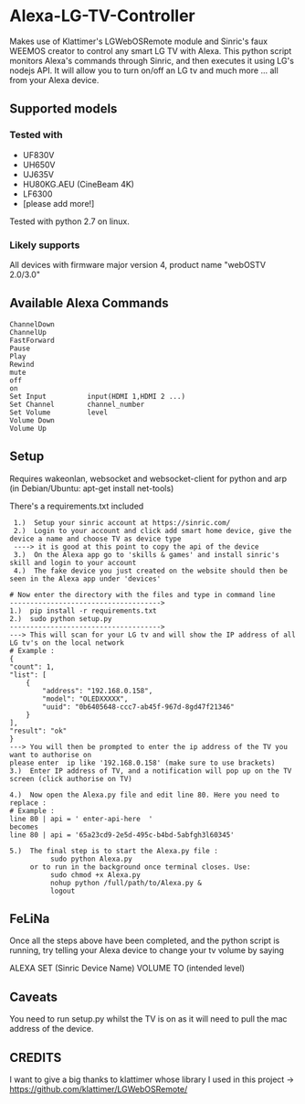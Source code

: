 # Alexa-LG-TV-Controller

Makes use of Klattimer's LGWebOSRemote module and Sinric's faux WEEMOS creator to control any smart LG TV with Alexa. This python script monitors Alexa's commands through Sinric, and then executes it using LG's nodejs API. It will allow you to turn on/off an LG tv and much more ... all from your Alexa device.

## Supported models

### Tested with

  * UF830V
  * UH650V
  * UJ635V
  * HU80KG.AEU (CineBeam 4K)
  * LF6300
  * [please add more!]

  Tested with python 2.7 on linux. 
  
  ### Likely supports

  All devices with firmware major version 4, product name "webOSTV 2.0/3.0"
  
  ## Available Alexa Commands
   
    ChannelDown      
    ChannelUp        
    FastForward  
    Pause       
    Play        
    Rewind                             
    mute                  
    off                   
    on                    
    Set Input          input(HDMI 1,HDMI 2 ...)
    Set Channel        channel_number
    Set Volume         level                
    Volume Down            
    Volume Up
    
  ## Setup

  Requires wakeonlan, websocket and websocket-client for python and arp (in Debian/Ubuntu: apt-get install net-tools)

  There's a requirements.txt included

     1.)  Setup your sinric account at https://sinric.com/
     2.)  Login to your account and click add smart home device, give the device a name and choose TV as device type
     ----> it is good at this point to copy the api of the device 
     3.)  On the Alexa app go to 'skills & games' and install sinric's skill and login to your account
     4.)  The fake device you just created on the website should then be seen in the Alexa app under 'devices'
  
    # Now enter the directory with the files and type in command line 
    ------------------------------------->
    1.)  pip install -r requirements.txt
    2.)  sudo python setup.py
    ------------------------------------->
    ---> This will scan for your LG tv and will show the IP address of all LG tv's on the local network
    # Example :
    {
    "count": 1, 
    "list": [
        {
            "address": "192.168.0.158", 
            "model": "OLEDXXXXX", 
            "uuid": "0b6405648-ccc7-ab45f-967d-8gd47f21346"
        }
    ], 
    "result": "ok"
    }
    ---> You will then be prompted to enter the ip address of the TV you want to authorise on
    please enter  ip like '192.168.0.158' (make sure to use brackets)
    3.)  Enter IP address of TV, and a notification will pop up on the TV screen (click authorise on TV)

    4.)  Now open the Alexa.py file and edit line 80. Here you need to replace :
    # Example :
    line 80 | api = ' enter-api-here  ' 
    becomes 
    line 80 | api = '65a23cd9-2e5d-495c-b4bd-5abfgh3l60345'

    5.)  The final step is to start the Alexa.py file : 
              sudo python Alexa.py
         or to run in the background once terminal closes. Use: 
              sudo chmod +x Alexa.py
              nohup python /full/path/to/Alexa.py &
              logout
  ## FeLiNa
 
  Once all the steps above have been completed, and the python script is running, try telling your Alexa device to change your tv volume
  by saying 
  
  ALEXA SET (Sinric Device Name) VOLUME TO (intended level)
  
  ## Caveats

  You need to run setup.py whilst the TV is on as it will need to pull the mac address of the device.
 
  ## CREDITS
  
  I want to give a big thanks to klattimer whose library I used in this project -> https://github.com/klattimer/LGWebOSRemote/ 
  
